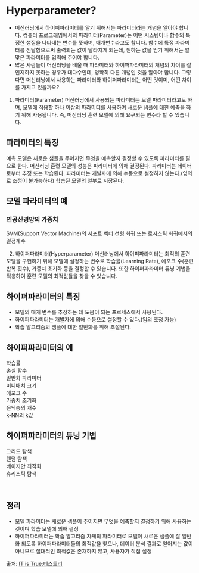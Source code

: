 # Hyperparameter?

- 머신러닝에서 하이퍼파라미터를 알기 위해서는 파라미터라는 개념을 알아야 합니다. 컴퓨터 프로그래밍에서의 파라미터(Parameter)는 어떤 시스템이나 함수의 특정한 성질을 나타내는 변수를 뜻하며, 매개변수라고도 합니다. 함수에 특정 파라미터를 전달함으로써 출력되는 값이 달라지게 되는데, 원하는 값을 얻기 위해서는 알맞은 파라미터를 입력해 주어야 합니다.
- 많은 사람들이 머신러닝을 배울 때 파라미터와 하이퍼파라미터의 개념의 차이를 잘 인지하지 못하는 경우가 대다수인데, 명확히 다른 개념인 것을 알아야 합니다. 그렇다면 머신러닝에서 사용하는 파라미터와 하이퍼파라미터는 어떤 것이며, 어떤 차이를 가지고 있을까요?
 
1. 파라미터(Parameter)
머신러닝에서 사용되는 파라미터는 모델 파라미터라고도 하며, 모델에 적용할 하나 이상의 파라미터를 사용하여 새로운 샘플에 대한 예측을 하기 위해 사용됩니다. 즉, 머신러닝 훈련 모델에 의해 요구되는 변수라 할 수 있습니다.
 
## 파라미터의 특징

예측 모델은 새로운 샘플을 주어지면 무엇을 예측할지 결정할 수 있도록 파라미터를 필요로 한다.
머신러닝 훈련 모델의 성능은 파라미터에 의해 결정된다.
파라미터는 데이터로부터 추정 또는 학습된다.
파라미터는 개발자에 의해 수동으로 설정하지 않는다.(임의로 조정이 불가능하다)
학습된 모델의 일부로 저장된다.

## 모델 파라미터의 예

### 인공신경망의 가중치
SVM(Support Vector Machine)의 서포트 벡터
선형 회귀 또는 로지스틱 회귀에서의 결정계수

 
2. 하이퍼파라미터(Hyperparameter)
머신러닝에서 하이퍼파라미터는 최적의 훈련 모델을 구현하기 위해 모델에 설정하는 변수로 학습률(Learning Rate), 에포크 수(훈련 반복 횟수), 가중치 초기화 등을 결정할 수 있습니다. 또한 하이퍼파라미터 튜닝 기법을 적용하여 훈련 모델의 최적값들을 찾을 수 있습니다.
 
## 하이퍼파라미터의 특징

- 모델의 매개 변수를 추정하는 데 도움이 되는 프로세스에서 사용된다.
- 하이퍼파라미터는 개발자에 의해 수동으로 설정할 수 있다.(임의 조정 가능)
- 학습 알고리즘의 샘플에 대한 일반화를 위해 조절된다.

## 하이퍼파라미터의 예

학습률  
손실 함수  
일반화 파라미터  
미니배치 크기  
에포크 수  
가중치 초기화  
은닉층의 개수  
k-NN의 k값  

## 하이퍼파라미터의 튜닝 기법

그리드 탐색  
랜덤 탐색  
베이지안 최적화  
휴리스틱 탐색  

 
## 정리

- 모델 파라미터는 새로운 샘플이 주어지면 무엇을 예측할지 결정하기 위해 사용하는 것이며 학습 모델에 의해 결정
- 하이퍼파라미터는 학습 알고리즘 자체의 파라미터로 모델이 새로운 샘플에 잘 일반화 되도록 하이퍼파라미터들의 최적값을 찾으나, 데이터 분석 결과로 얻어지는 값이 아니므로 절대적인 최적값은 존재하지 않고, 사용자가 직접 설정

출처: [IT is True:티스토리](https://ittrue.tistory.com/42)